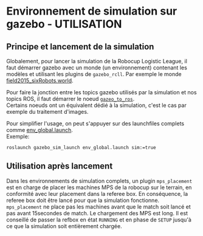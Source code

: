 Environnement de simulation sur gazebo - UTILISATION
====================================================

Principe et lancement de la simulation
--------------------------------------
Globalement, pour lancer la simulation de la Robocup Logistic League, il faut démarrer gazebo avec un monde (un environnement) contenant les modèles et utilisant les plugins de `gazebo_rcll`. Par exemple le monde [field2015_sixRobots.world](../gazebo_sim_launch/worlds/field2015_sixRobots.world).  

Pour faire la jonction entre les topics gazebo utilisés par la simulation et nos topics ROS, il faut démarrer le noeud [`gazeo_to_ros`](../gazebo_to_ros).  
Certains noeuds ont un équivalent dédié à la simulation, c'est le cas par exemple du traitement d'images.  

Pour simplifier l'usage, on peut s'appuyer sur des launchfiles complets comme [env_global.launch](../gazebo_sim_launch/launch/env_global.launch).  
Exemple:
```Shell
roslaunch gazebo_sim_launch env_global.launch sim:=true
```

Utilisation après lancement
---------------------------
Dans les environnements de simulation complets, un plugin `mps_placement` est en charge de placer les machines MPS de la robocup sur le terrain, en conformité avec leur placement dans la referee box. En conséquence, la referee box doit être lancé pour que la simulation fonctionne.  
`mps_placement` ne place pas les machines avant que le match soit lancé et pas avant 15secondes de match. Le chargement des MPS est long. Il est conseillé de passer la refbox en état `RUNNING` et en phase de `SETUP` jusqu'à ce que la simulation soit entièrement chargée.  